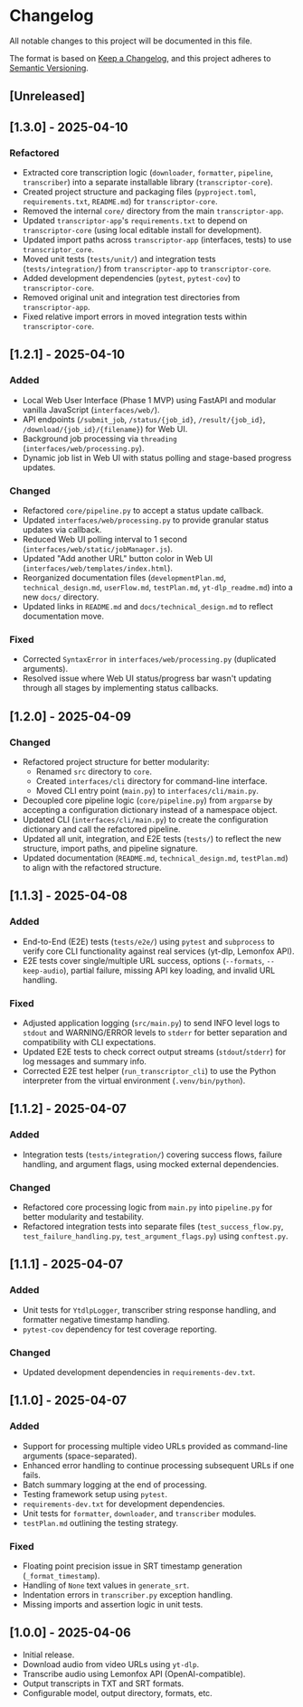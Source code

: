 # Changelog

All notable changes to this project will be documented in this file.

The format is based on [Keep a Changelog](https://keepachangelog.com/en/1.0.0/),
and this project adheres to [Semantic Versioning](https://semver.org/spec/v2.0.0.html).

## [Unreleased]

## [1.3.0] - 2025-04-10

### Refactored

- Extracted core transcription logic (`downloader`, `formatter`, `pipeline`, `transcriber`) into a separate installable library (`transcriptor-core`).
- Created project structure and packaging files (`pyproject.toml`, `requirements.txt`, `README.md`) for `transcriptor-core`.
- Removed the internal `core/` directory from the main `transcriptor-app`.
- Updated `transcriptor-app`'s `requirements.txt` to depend on `transcriptor-core` (using local editable install for development).
- Updated import paths across `transcriptor-app` (interfaces, tests) to use `transcriptor_core`.
- Moved unit tests (`tests/unit/`) and integration tests (`tests/integration/`) from `transcriptor-app` to `transcriptor-core`.
- Added development dependencies (`pytest`, `pytest-cov`) to `transcriptor-core`.
- Removed original unit and integration test directories from `transcriptor-app`.
- Fixed relative import errors in moved integration tests within `transcriptor-core`.

## [1.2.1] - 2025-04-10

### Added

- Local Web User Interface (Phase 1 MVP) using FastAPI and modular vanilla JavaScript (`interfaces/web/`).
- API endpoints (`/submit_job`, `/status/{job_id}`, `/result/{job_id}`, `/download/{job_id}/{filename}`) for Web UI.
- Background job processing via `threading` (`interfaces/web/processing.py`).
- Dynamic job list in Web UI with status polling and stage-based progress updates.

### Changed

- Refactored `core/pipeline.py` to accept a status update callback.
- Updated `interfaces/web/processing.py` to provide granular status updates via callback.
- Reduced Web UI polling interval to 1 second (`interfaces/web/static/jobManager.js`).
- Updated "Add another URL" button color in Web UI (`interfaces/web/templates/index.html`).
- Reorganized documentation files (`developmentPlan.md`, `technical_design.md`, `userFlow.md`, `testPlan.md`, `yt-dlp_readme.md`) into a new `docs/` directory.
- Updated links in `README.md` and `docs/technical_design.md` to reflect documentation move.

### Fixed

- Corrected `SyntaxError` in `interfaces/web/processing.py` (duplicated arguments).
- Resolved issue where Web UI status/progress bar wasn't updating through all stages by implementing status callbacks.

## [1.2.0] - 2025-04-09

### Changed

- Refactored project structure for better modularity:
  - Renamed `src` directory to `core`.
  - Created `interfaces/cli` directory for command-line interface.
  - Moved CLI entry point (`main.py`) to `interfaces/cli/main.py`.
- Decoupled core pipeline logic (`core/pipeline.py`) from `argparse` by accepting a configuration dictionary instead of a namespace object.
- Updated CLI (`interfaces/cli/main.py`) to create the configuration dictionary and call the refactored pipeline.
- Updated all unit, integration, and E2E tests (`tests/`) to reflect the new structure, import paths, and pipeline signature.
- Updated documentation (`README.md`, `technical_design.md`, `testPlan.md`) to align with the refactored structure.

## [1.1.3] - 2025-04-08

### Added

- End-to-End (E2E) tests (`tests/e2e/`) using `pytest` and `subprocess` to verify core CLI functionality against real services (yt-dlp, Lemonfox API).
- E2E tests cover single/multiple URL success, options (`--formats`, `--keep-audio`), partial failure, missing API key loading, and invalid URL handling.

### Fixed

- Adjusted application logging (`src/main.py`) to send INFO level logs to `stdout` and WARNING/ERROR levels to `stderr` for better separation and compatibility with CLI expectations.
- Updated E2E tests to check correct output streams (`stdout`/`stderr`) for log messages and summary info.
- Corrected E2E test helper (`run_transcriptor_cli`) to use the Python interpreter from the virtual environment (`.venv/bin/python`).

## [1.1.2] - 2025-04-07

### Added

- Integration tests (`tests/integration/`) covering success flows, failure handling, and argument flags, using mocked external dependencies.

### Changed

- Refactored core processing logic from `main.py` into `pipeline.py` for better modularity and testability.
- Refactored integration tests into separate files (`test_success_flow.py`, `test_failure_handling.py`, `test_argument_flags.py`) using `conftest.py`.

## [1.1.1] - 2025-04-07

### Added

- Unit tests for `YtdlpLogger`, transcriber string response handling, and formatter negative timestamp handling.
- `pytest-cov` dependency for test coverage reporting.

### Changed

- Updated development dependencies in `requirements-dev.txt`.

## [1.1.0] - 2025-04-07

### Added

- Support for processing multiple video URLs provided as command-line arguments (space-separated).
- Enhanced error handling to continue processing subsequent URLs if one fails.
- Batch summary logging at the end of processing.
- Testing framework setup using `pytest`.
- `requirements-dev.txt` for development dependencies.
- Unit tests for `formatter`, `downloader`, and `transcriber` modules.
- `testPlan.md` outlining the testing strategy.

### Fixed

- Floating point precision issue in SRT timestamp generation (`_format_timestamp`).
- Handling of `None` text values in `generate_srt`.
- Indentation errors in `transcriber.py` exception handling.
- Missing imports and assertion logic in unit tests.

## [1.0.0] - 2025-04-06

- Initial release.
- Download audio from video URLs using `yt-dlp`.
- Transcribe audio using Lemonfox API (OpenAI-compatible).
- Output transcripts in TXT and SRT formats.
- Configurable model, output directory, formats, etc.
